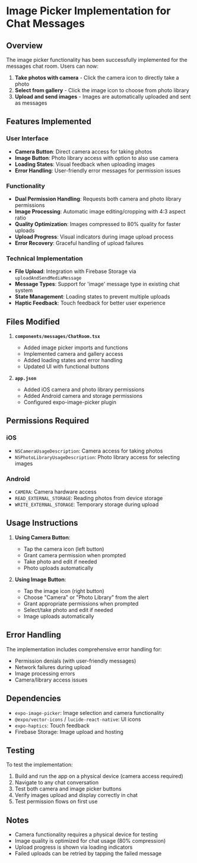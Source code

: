 # Image Picker Implementation for Chat Messages

## Overview

The image picker functionality has been successfully implemented for the messages chat room. Users can now:

1. **Take photos with camera** - Click the camera icon to directly take a photo
2. **Select from gallery** - Click the image icon to choose from photo library
3. **Upload and send images** - Images are automatically uploaded and sent as messages

## Features Implemented

### User Interface
- **Camera Button**: Direct camera access for taking photos
- **Image Button**: Photo library access with option to also use camera
- **Loading States**: Visual feedback when uploading images
- **Error Handling**: User-friendly error messages for permission issues

### Functionality
- **Dual Permission Handling**: Requests both camera and photo library permissions
- **Image Processing**: Automatic image editing/cropping with 4:3 aspect ratio
- **Quality Optimization**: Images compressed to 80% quality for faster uploads
- **Upload Progress**: Visual indicators during image upload process
- **Error Recovery**: Graceful handling of upload failures

### Technical Implementation
- **File Upload**: Integration with Firebase Storage via `uploadAndSendMediaMessage`
- **Message Types**: Support for 'image' message type in existing chat system
- **State Management**: Loading states to prevent multiple uploads
- **Haptic Feedback**: Touch feedback for better user experience

## Files Modified

1. **`components/messages/ChatRoom.tsx`**
   - Added image picker imports and functions
   - Implemented camera and gallery access
   - Added loading states and error handling
   - Updated UI with functional buttons

2. **`app.json`**
   - Added iOS camera and photo library permissions
   - Added Android camera and storage permissions
   - Configured expo-image-picker plugin

## Permissions Required

### iOS
- `NSCameraUsageDescription`: Camera access for taking photos
- `NSPhotoLibraryUsageDescription`: Photo library access for selecting images

### Android
- `CAMERA`: Camera hardware access
- `READ_EXTERNAL_STORAGE`: Reading photos from device storage
- `WRITE_EXTERNAL_STORAGE`: Temporary storage during upload

## Usage Instructions

1. **Using Camera Button**: 
   - Tap the camera icon (left button)
   - Grant camera permission when prompted
   - Take photo and edit if needed
   - Photo uploads automatically

2. **Using Image Button**:
   - Tap the image icon (right button)
   - Choose "Camera" or "Photo Library" from the alert
   - Grant appropriate permissions when prompted
   - Select/take photo and edit if needed
   - Image uploads automatically

## Error Handling

The implementation includes comprehensive error handling for:
- Permission denials (with user-friendly messages)
- Network failures during upload
- Image processing errors
- Camera/library access issues

## Dependencies

- `expo-image-picker`: Image selection and camera functionality
- `@expo/vector-icons` / `lucide-react-native`: UI icons
- `expo-haptics`: Touch feedback
- Firebase Storage: Image upload and hosting

## Testing

To test the implementation:
1. Build and run the app on a physical device (camera access required)
2. Navigate to any chat conversation
3. Test both camera and image picker buttons
4. Verify images upload and display correctly in chat
5. Test permission flows on first use

## Notes

- Camera functionality requires a physical device for testing
- Image quality is optimized for chat usage (80% compression)
- Upload progress is shown via loading indicators
- Failed uploads can be retried by tapping the failed message 